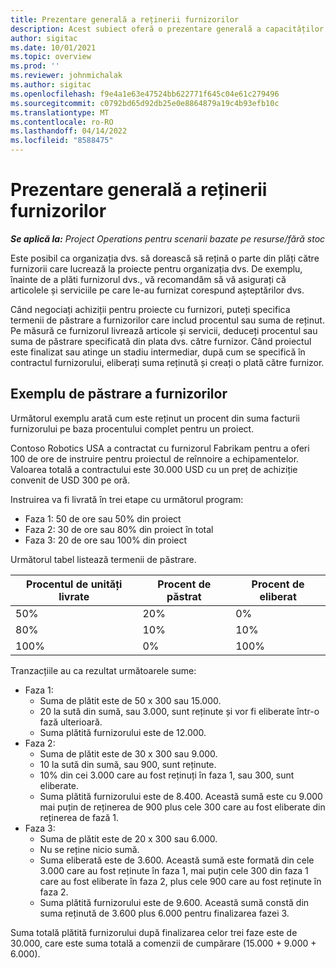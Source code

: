 ```yaml
---
title: Prezentare generală a reținerii furnizorilor
description: Acest subiect oferă o prezentare generală a capacităților de păstrare a furnizorilor.
author: sigitac
ms.date: 10/01/2021
ms.topic: overview
ms.prod: ''
ms.reviewer: johnmichalak
ms.author: sigitac
ms.openlocfilehash: f9e4a1e63e47524bb622771f645c04e61c279496
ms.sourcegitcommit: c0792bd65d92db25e0e8864879a19c4b93efb10c
ms.translationtype: MT
ms.contentlocale: ro-RO
ms.lasthandoff: 04/14/2022
ms.locfileid: "8588475"
---
```

# <a name="vendor-retention-overview"></a>Prezentare generală a reținerii furnizorilor

_**Se aplică la:** Project Operations pentru scenarii bazate pe resurse/fără stoc_

Este posibil ca organizația dvs. să dorească să rețină o parte din plăți către furnizorii care lucrează la proiecte pentru organizația dvs. De exemplu, înainte de a plăti furnizorul dvs., vă recomandăm să vă asigurați că articolele și serviciile pe care le-au furnizat corespund așteptărilor dvs.

Când negociați achiziții pentru proiecte cu furnizori, puteți specifica termenii de păstrare a furnizorilor care includ procentul sau suma de reținut. Pe măsură ce furnizorul livrează articole și servicii, deduceți procentul sau suma de păstrare specificată din plata dvs. către furnizor. Când proiectul este finalizat sau atinge un stadiu intermediar, după cum se specifică în contractul furnizorului, eliberați suma reținută și creați o plată către furnizor.

## <a name="vendor-retention-example"></a>Exemplu de păstrare a furnizorilor

Următorul exemplu arată cum este reținut un procent din suma facturii furnizorului pe baza procentului complet pentru un proiect.

Contoso Robotics USA a contractat cu furnizorul Fabrikam pentru a oferi 100 de ore de instruire pentru proiectul de reînnoire a echipamentelor. Valoarea totală a contractului este 30.000 USD cu un preț de achiziție convenit de USD 300 pe oră.

Instruirea va fi livrată în trei etape cu următorul program:

- Faza 1: 50 de ore sau 50% din proiect
- Faza 2: 30 de ore sau 80% din proiect în total
- Faza 3: 20 de ore sau 100% din proiect

Următorul tabel listează termenii de păstrare.

| **Procentul de unități livrate** | **Procent de păstrat** | **Procent de eliberat** |
| --- | --- | --- |
| 50% | 20% | 0% |
| 80% | 10% | 10% |
| 100% | 0% | 100% |

Tranzacțiile au ca rezultat următoarele sume:

- Faza 1:
  - Suma de plătit este de 50 x 300 sau 15.000.
  - 20 la sută din sumă, sau 3.000, sunt reținute și vor fi eliberate într-o fază ulterioară.
  - Suma plătită furnizorului este de 12.000.
- Faza 2:
  - Suma de plătit este de 30 x 300 sau 9.000.
  - 10 la sută din sumă, sau 900, sunt reținute.
  - 10% din cei 3.000 care au fost reținuți în faza 1, sau 300, sunt eliberate.
  - Suma plătită furnizorului este de 8.400. Această sumă este cu 9.000 mai puțin de reținerea de 900 plus cele 300 care au fost eliberate din reținerea de fază 1.
- Faza 3:
  - Suma de plătit este de 20 x 300 sau 6.000.
  - Nu se reține nicio sumă.
  - Suma eliberată este de 3.600. Această sumă este formată din cele 3.000 care au fost reținute în faza 1, mai puțin cele 300 din faza 1 care au fost eliberate în faza 2, plus cele 900 care au fost reținute în faza 2.
  - Suma plătită furnizorului este de 9.600. Această sumă constă din suma reținută de 3.600 plus 6.000 pentru finalizarea fazei 3.

Suma totală plătită furnizorului după finalizarea celor trei faze este de 30.000, care este suma totală a comenzii de cumpărare (15.000 + 9.000 + 6.000).
